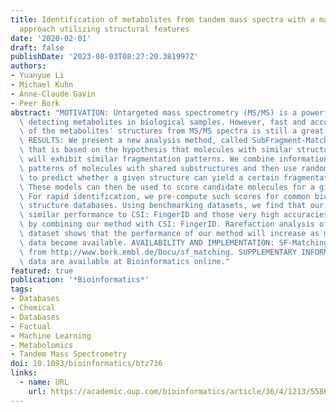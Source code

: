 ```yaml
---
title: Identification of metabolites from tandem mass spectra with a machine learning
  approach utilizing structural features
date: '2020-02-01'
draft: false
publishDate: '2023-08-03T08:27:20.381997Z'
authors:
- Yuanyue Li
- Michael Kuhn
- Anne-Claude Gavin
- Peer Bork
abstract: "MOTIVATION: Untargeted mass spectrometry (MS/MS) is a powerful method for\
  \ detecting metabolites in biological samples. However, fast and accurate identification\
  \ of the metabolites' structures from MS/MS spectra is still a great challenge.\
  \ RESULTS: We present a new analysis method, called SubFragment-Matching (SF-Matching)\
  \ that is based on the hypothesis that molecules with similar structural features\
  \ will exhibit similar fragmentation patterns. We combine information on fragmentation\
  \ patterns of molecules with shared substructures and then use random forest models\
  \ to predict whether a given structure can yield a certain fragmentation pattern.\
  \ These models can then be used to score candidate molecules for a given mass spectrum.\
  \ For rapid identification, we pre-compute such scores for common biological molecular\
  \ structure databases. Using benchmarking datasets, we find that our method has\
  \ similar performance to CSI: FingerID and those very high accuracies can be achieved\
  \ by combining our method with CSI: FingerID. Rarefaction analysis of the training\
  \ dataset shows that the performance of our method will increase as more experimental\
  \ data become available. AVAILABILITY AND IMPLEMENTATION: SF-Matching is available\
  \ from http://www.bork.embl.de/Docu/sf_matching. SUPPLEMENTARY INFORMATION: Supplementary\
  \ data are available at Bioinformatics online."
featured: true
publication: '*Bioinformatics*'
tags:
- Databases
- Chemical
- Databases
- Factual
- Machine Learning
- Metabolomics
- Tandem Mass Spectrometry
doi: 10.1093/bioinformatics/btz736
links:
  - name: URL
    url: https://academic.oup.com/bioinformatics/article/36/4/1213/5586310
---
```



